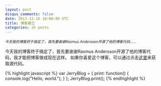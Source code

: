 ```yaml
---
layout: post
disqus_comments: false
date: 2013-12-16 10:00:00 UTC
title: 博客建立
categories: zh posts
---
```


*<small>今天我的博客终于搞定了，首先要谢谢Rasmus Andersson开源了他的博客代码……</small>*

今天我的博客终于搞定了，首先要谢谢Rasmus Andersson开源了他的博客代码，我才能把博客做成现在这样。
如果你喜爱这个博客，可以通过点击[这里](https://github.com/zry656565/jblog/)来获取源代码。

{% highlight javascript %}
var JerryBlog = {
  print: function() {
    console.log("Hello, world.");
  }
};
JerryBlog.print();
{% endhighlight %}
